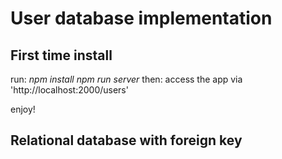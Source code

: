 # User database implementation

## First time install

run:
_npm install_
_npm run server_
then:
access the app via 'http://localhost:2000/users'

enjoy!

## Relational database with foreign key
